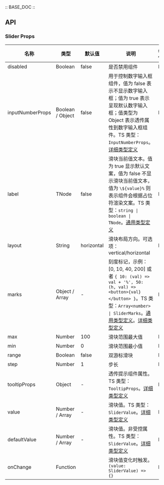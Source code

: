 :: BASE_DOC ::

## API

### Slider Props

名称 | 类型 | 默认值 | 说明 | 必传
-- | -- | -- | -- | --
disabled | Boolean | false | 是否禁用组件 | N
inputNumberProps | Boolean / Object | false | 用于控制数字输入框组件，值为 false 表示不显示数字输入框；值为 true 表示呈现默认数字输入框；值类型为 Object 表示透传属性到数字输入框组件。TS 类型：`InputNumberProps`。[详细类型定义](https://github.com/Tencent/tdesign-react/blob/main/src/slider/type.ts) | N
label | TNode | false | 滑块当前值文本。值为 true 显示默认文案，值为 false 不显示滑块当前值文本，值为 `\${value}%` 则表示组件会根据占位符渲染文案。TS 类型：<code>string &#124; boolean &#124; TNode</code>。[通用类型定义](https://github.com/Tencent/tdesign-react/blob/main/src/common.ts) | N
layout | String | horizontal | 滑块布局方向。可选项：vertical/horizontal | N
marks | Object / Array | - | 刻度标记，示例：[0, 10, 40, 200] 或者 `{ 10: (val) => val + '%', 50: (h, val) => <button>{val}</button> }`。TS 类型：<code>Array&lt;number&gt; &#124; SliderMarks</code>。[通用类型定义](https://github.com/Tencent/tdesign-react/blob/main/src/common.ts)。[详细类型定义](https://github.com/Tencent/tdesign-react/blob/main/src/slider/type.ts) | N
max | Number | 100 | 滑块范围最大值 | N
min | Number | 0 | 滑块范围最小值 | N
range | Boolean | false | 双游标滑块 | N
step | Number | 1 | 步长 | N
tooltipProps | Object | - | 透传提示组件属性。TS 类型：`TooltipProps`。[详细类型定义](https://github.com/Tencent/tdesign-react/blob/main/src/slider/type.ts) | N
value | Number / Array | - | 滑块值。TS 类型：`SliderValue`。[详细类型定义](https://github.com/Tencent/tdesign-react/blob/main/src/slider/type.ts) | N
defaultValue | Number / Array | - | 滑块值。非受控属性。TS 类型：`SliderValue`。[详细类型定义](https://github.com/Tencent/tdesign-react/blob/main/src/slider/type.ts) | N
onChange | Function |  | 滑块值变化时触发。`(value: SliderValue) => {}` | N
